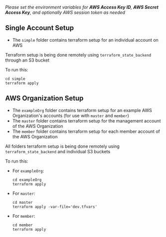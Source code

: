 _Please set the environment variables for **AWS Access Key ID**, **AWS Secret Access Key**, and optionally AWS session token as needed_

## Single Account Setup

* The `simple` folder contains terraform setup for an individual account on AWS

Terraform setup is being done remotely using `terraform_state_backend` through an S3 bucket

To run this:
```
cd simple
terraform apply
```

## AWS Organization Setup

* The `exampleOrg` folder contains terraform setup for an example AWS Organization's accounts (for use with `master` and `member`)
* The `master` folder contains terraform setup for the management account of the AWS Organization
* The `member` folder contains terraform setup for each member account of the AWS Organization

All folders terraform setup is being done remotely using `terraform_state_backend` and individual S3 buckets

To run this:
* For `exampleOrg`:
    ```
    cd exampleOrg
    terraform apply
    ```
* For `master`:
    ```
    cd master
    terraform apply -var-file='dev.tfvars'
    ```
* For `member`:
    ```
    cd member
    terraform apply
    ```
